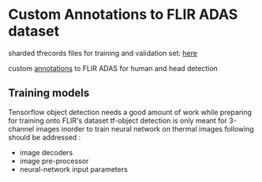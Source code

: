 # Custom Annotations to FLIR ADAS dataset
sharded tfrecords files for training and validation set: [here](https://drive.google.com/file/d/1NpnIgFlnmsYf1ucyTeMuBb5clvNhA7c6/view?usp=drivesdk)

custom [annotations](https://drive.google.com/file/d/1TghgsIdAzglHjpELFRAWIQFpQbhiFhhg/view?usp=drivesdk) to FLIR ADAS for human and head detection
## Training models
Tensorflow object detection needs a good amount of work while preparing for training onto FLIR's dataset
tf-object detection is only meant for 3-channel images inorder to train neural network on thermal images following should be addressed :
<ul>
  <li>image decoders</li>
  <li>image pre-processor</li>
  <li>neural-network input parameters</li>
</ul>
 
